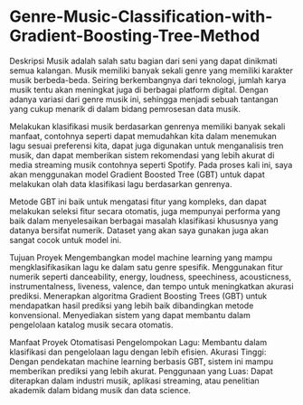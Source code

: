 # Genre-Music-Classification-with-Gradient-Boosting-Tree-Method

Deskripsi
Musik adalah salah satu bagian dari seni yang dapat dinikmati semua kalangan. Musik memiliki banyak sekali genre yang memiliki karakter musik berbeda-beda. Seiring berkembangnya dari teknologi, jumlah karya musik tentu akan meningkat juga di berbagai platform digital. Dengan adanya variasi dari genre musik ini, sehingga menjadi sebuah tantangan yang cukup menarik di dalam bidang pemrosesan data musik.

Melakukan klasifikasi musik berdasarkan genrenya memiliki banyak sekali manfaat, contohnya seperti dapat memudahkan kita dalam menemukan lagu sesuai preferensi kita, dapat juga digunakan untuk menganalisis tren musik, dan dapat memberikan sistem rekomendasi yang lebih akurat di media streaming musik contohnya seperti Spotify. Pada proses kali ini, saya akan menggunakan model Gradient Boosted Tree (GBT) untuk dapat melakukan olah data klasifikasi lagu berdasarkan genrenya.

Metode GBT ini baik untuk mengatasi fitur yang kompleks, dan dapat melakukan seleksi fitur secara otomatis, juga mempunyai performa yang baik dalam menyelesaikan berbagai masalah klasifikasi khususnya yang datanya bersifat numerik. Dataset yang akan saya gunakan juga akan sangat cocok untuk model ini.

Tujuan Proyek
Mengembangkan model machine learning yang mampu mengklasifikasikan lagu ke dalam satu genre spesifik.
Menggunakan fitur numerik seperti danceability, energy, loudness, speechiness, acousticness, instrumentalness, liveness, valence, dan tempo untuk meningkatkan akurasi prediksi.
Menerapkan algoritma Gradient Boosting Trees (GBT) untuk mendapatkan hasil prediksi yang lebih baik dibandingkan metode konvensional.
Menyediakan sistem yang dapat membantu dalam pengelolaan katalog musik secara otomatis.

Manfaat Proyek
Otomatisasi Pengelompokan Lagu: Membantu dalam klasifikasi dan pengelolaan lagu dengan lebih efisien.
Akurasi Tinggi: Dengan pendekatan machine learning berbasis GBT, sistem ini mampu memberikan prediksi yang lebih akurat.
Penggunaan yang Luas: Dapat diterapkan dalam industri musik, aplikasi streaming, atau penelitian akademik dalam bidang musik dan data science.

